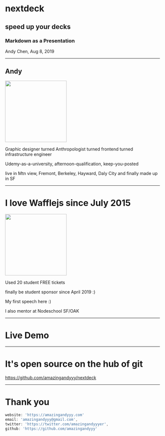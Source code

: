 # nextdeck

## speed up your decks

### Markdown as a Presentation

Andy Chen, Aug 8, 2019

------

## Andy

<img height='200px' src='https://user-images.githubusercontent.com/7886068/62680348-e1a77c80-b96b-11e9-8cc9-b651ad17034f.jpg' />

Graphic designer turned Anthropologist turned frontend turned infrastructure engineer

Udemy-as-a-university, afternoon-qualification, keep-you-posted

live in Mtn view, Fremont, Berkeley, Hayward, Daly City and finally made up in SF

------

# I love Wafflejs since July 2015

<img height='200px' src='https://wafflejs.com/images/social-2019-08.jpg' />

Used 20 student FREE tickets

finally be student sponsor since April 2019 :)

My first speech here :)

I also mentor at Nodeschool SF/OAK

------

# Live Demo

------

# It's open source on the hub of git

https://github.com/amazingandyyy/nextdeck

------

# Thank you

```js
website: 'https://amazingandyyy.com'
email: 'amazingandyyy@gmail.com',
twitter: 'https://twitter.com/amazingandyyyer',
github: 'https://github.com/amazingandyyy'
```
